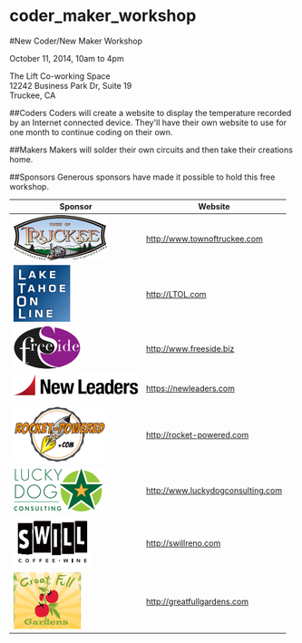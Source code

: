 coder_maker_workshop
====================

#New Coder/New Maker Workshop

October 11, 2014, 10am to 4pm

The Lift Co-working Space  
12242 Business Park Dr, Suite 19  
Truckee, CA


##Coders
Coders will create a website to display the temperature recorded by an Internet connected device. They'll have their own website to use for one month to continue coding on their own.

##Makers
Makers will solder their own circuits and then take their creations home.

##Sponsors
Generous sponsors have made it possible to hold this free workshop.

| Sponsor | Website |
| ------- | ------- |
| ![Town of Truckee](/sponsor_logos/Town_of_Truckee.png) | http://www.townoftruckee.com |
| ![Lake Tahoe On Line](/sponsor_logos/Lake_Tahoe_On_Line.png) | http://LTOL.com |
| ![Freeside](/sponsor_logos/Freeside_Internet_Services.png) | http://www.freeside.biz |
| ![New Leaders](/sponsor_logos/New_Leaders.png) | https://newleaders.com |
| ![Rocket Powered Hosting](/sponsor_logos/Rocket_Powered.png) | http://rocket-powered.com |
| ![Lucky Dog Consulting](/sponsor_logos/Lucky_Dog_Consulting.png) | http://www.luckydogconsulting.com | 
| ![Swill Coffee Wine](/sponsor_logos/Swill_Coffee_Wine.png) | http://swillreno.com |
| ![Great Full Gardens](/sponsor_logos/Great_Full_Gardens.png) | http://greatfullgardens.com |
